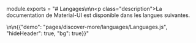 module.exports = "# Langages\n\n<p class=\"description\">La documentation de Material-UI est disponible dans les langues suivantes.</p>\n\n{{\"demo\": \"pages/discover-more/languages/Languages.js\", \"hideHeader\": true, \"bg\": true}}"